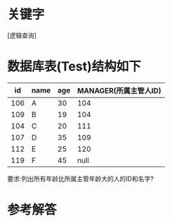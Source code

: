 # 关键字

[逻辑查询]

# 数据库表(Test)结构如下
| id | name | age | MANAGER(所属主管人ID) |
| --- | --- | --- | --- |
| 106 | A | 30 | 104 |
| 109 | B | 19 | 104 |
| 104 | C | 20 | 111 |
| 107 | D | 35 | 109 |
| 112 | E | 25 | 120 |
| 119 | F | 45 | null |
要求:列出所有年龄比所属主管年龄大的人的ID和名字?

# 参考解答



